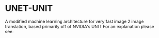 # UNET-UNIT
A modified machine learning architecture for very fast image 2 image translation, based primarily off of NVIDIA's UNIT
For an explanation please see: 
